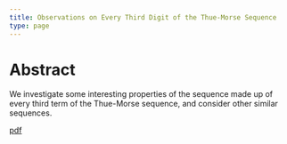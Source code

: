 ```yaml
---
title: Observations on Every Third Digit of the Thue-Morse Sequence
type: page
---
```


# Abstract
We investigate some interesting properties of the sequence made up of every third term of the Thue-Morse sequence, and consider other similar sequences.

[pdf](https://raw.githubusercontent.com/JakeRoggenbuck/T3-Paper-Code/main/T3.pdf)
